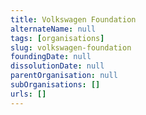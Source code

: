 ```yaml
---
title: Volkswagen Foundation
alternateName: null
tags: [organisations]
slug: volkswagen-foundation
foundingDate: null
dissolutionDate: null
parentOrganisation: null
subOrganisations: []
urls: []
---
```

